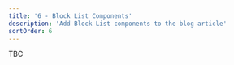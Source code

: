 ```yaml
---
title: '6 - Block List Components'
description: 'Add Block List components to the blog article'
sortOrder: 6
---
```


TBC

